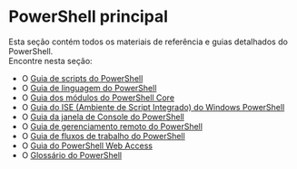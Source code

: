 #  PowerShell principal
Esta seção contém todos os materiais de referência e guias detalhados do PowerShell.  
Encontre nesta seção:
-  O [Guia de scripts do PowerShell](scripting-guide.md)
-  O [Guia de linguagem do PowerShell](language-guide.md)
-  O [Guia dos módulos do PowerShell Core](core-modules.md)
-  O [Guia do ISE (Ambiente de Script Integrado) do Windows PowerShell](ise-guide.md)
-  O [Guia da janela de Console do PowerShell](console-guide.md)
-  O [Guia de gerenciamento remoto do PowerShell](Running-Remote-Commands.md)
-  O [Guia de fluxos de trabalho do PowerShell](workflows-guide.md)
-  O [Guia do PowerShell Web Access](web-access.md)
-  O [Glossário do PowerShell](../Windows-PowerShell-Glossary.md)


<!--HONumber=May16_HO2-->


